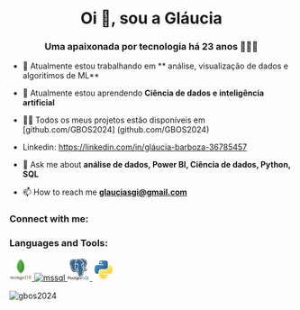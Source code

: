 <h1 align="center">Oi 👋, sou a Gláucia</h1>
<h3 align="center">Uma apaixonada por tecnologia há 23 anos 🥰👩‍💻</h3>

- 🔭 Atualmente estou trabalhando em ** análise, visualização de dados e algoritimos de ML**

- 🌱 Atualmente estou aprendendo **Ciência de dados e inteligência artificial**

- 👨‍💻 Todos os meus projetos estão disponíveis em [github.com/GBOS2024] (github.com/GBOS2024)
- Linkedin: https://linkedin.com/in/gláucia-barboza-36785457

- 💬 Ask me about **análise de dados, Power BI, Ciência de dados, Python, SQL**

- 📫 How to reach me **glauciasgi@gmail.com**

<h3 align="left">Connect with me:</h3>
<p align="left">

</p>

<h3 align="left">Languages and Tools:</h3>
<p align="left"> <a href="https://www.mongodb.com/" target="_blank" rel="noreferrer"> <img src="https://raw.githubusercontent.com/devicons/devicon/master/icons/mongodb/mongodb-original-wordmark.svg" alt="mongodb" width="40" height="40"/> </a> <a href="https://www.microsoft.com/en-us/sql-server" target="_blank" rel="noreferrer"> <img src="https://www.svgrepo.com/show/303229/microsoft-sql-server-logo.svg" alt="mssql" width="40" height="40"/> </a> <a href="https://www.postgresql.org" target="_blank" rel="noreferrer"> <img src="https://raw.githubusercontent.com/devicons/devicon/master/icons/postgresql/postgresql-original-wordmark.svg" alt="postgresql" width="40" height="40"/> </a> <a href="https://www.python.org" target="_blank" rel="noreferrer"> <img src="https://raw.githubusercontent.com/devicons/devicon/master/icons/python/python-original.svg" alt="python" width="40" height="40"/> </a> </p>

<p><img align="center" src="https://github-readme-stats.vercel.app/api/top-langs?username=gbos2024&show_icons=true&locale=en&layout=compact" alt="gbos2024" /></p>

<!--
GBOS2024/GBOS2024 is a ✨ special ✨ repository because its `README.md` (this file) appears on your GitHub profile.
You can click the Preview link to take a look at your changes.
--->
